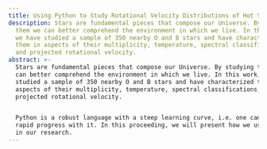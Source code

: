 ```yaml
---
title: Using Python to Study Rotational Velocity Distributions of Hot Stars
description: Stars are fundamental pieces that compose our Universe. By studying
  them we can better comprehend the environment in which we live. In this work,
  we have studied a sample of 350 nearby O and B stars and have characterized
  them in aspects of their multiplicity, temperature, spectral classifications,
  and projected rotational velocity.
abstract: >-
  Stars are fundamental pieces that compose our Universe. By studying them we
  can better comprehend the environment in which we live. In this work, we have
  studied a sample of 350 nearby O and B stars and have characterized them in
  aspects of their multiplicity, temperature, spectral classifications, and
  projected rotational velocity.


  Python is a robust language with a steep learning curve, i.e. one can make
  rapid progress with it. In this proceeding, we will present how we used Python
  in our research.
---
```


